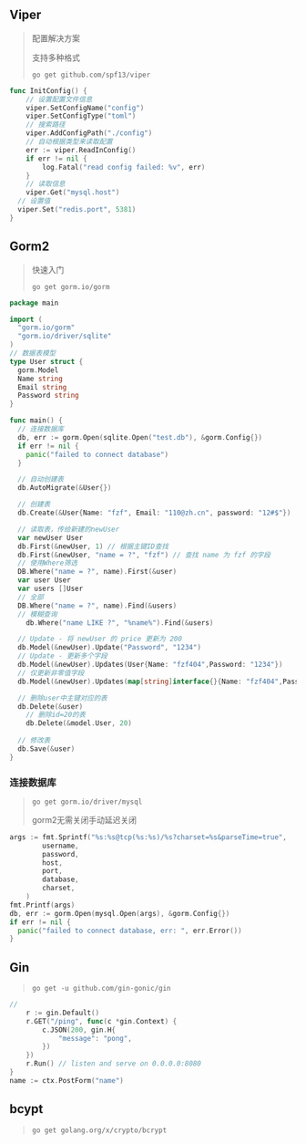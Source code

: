 <!-- 
title: 05-常用库
sort: 
--> 

## Viper

> 配置解决方案
>
> 支持多种格式
>
> `go get github.com/spf13/viper`

```go
func InitConfig() {
	// 设置配置文件信息
	viper.SetConfigName("config")
	viper.SetConfigType("toml")
	// 搜索路径
	viper.AddConfigPath("./config")
	// 自动根据类型来读取配置
	err := viper.ReadInConfig()
	if err != nil {
		log.Fatal("read config failed: %v", err)
	}
	// 读取信息
	viper.Get("mysql.host")
  // 设置值
  viper.Set("redis.port", 5381)
}
```

## Gorm2

> 快速入门
>
> `go get gorm.io/gorm`

```go
package main

import (
  "gorm.io/gorm"
  "gorm.io/driver/sqlite"
)
// 数据表模型
type User struct {
  gorm.Model
  Name string
  Email string
  Password string
}

func main() {
  // 连接数据库
  db, err := gorm.Open(sqlite.Open("test.db"), &gorm.Config{})
  if err != nil {
    panic("failed to connect database")
  }

  // 自动创建表
  db.AutoMigrate(&User{})

  // 创建表
  db.Create(&User{Name: "fzf", Email: "110@zh.cn", password: "12#$"})

  // 读取表，传给新建的newUser
  var newUser User
  db.First(&newUser, 1) // 根据主键ID查找
  db.First(&newUser, "name = ?", "fzf") // 查找 name 为 fzf 的字段
  // 使用Where筛选
  DB.Where("name = ?", name).First(&user)	
  var user User
  var users []User
  // 全部
  DB.Where("name = ?", name).Find(&users)
  // 模糊查询
	db.Where("name LIKE ?", "%name%").Find(&users)

  // Update - 将 newUser 的 price 更新为 200
  db.Model(&newUser).Update("Password", "1234")
  // Update - 更新多个字段
  db.Model(&newUser).Updates(User{Name: "fzf404",Password: "1234"}) 
  // 仅更新非零值字段
  db.Model(&newUser).Updates(map[string]interface{}{Name: "fzf404",Password: "1234"})

  // 删除user中主键对应的表
  db.Delete(&user)
	// 删除id=20的表
	db.Delete(&model.User, 20)
  
  // 修改表
  db.Save(&user)
}
```

### 连接数据库

> `go get gorm.io/driver/mysql`
>
> gorm2无需关闭手动延迟关闭

```go
args := fmt.Sprintf("%s:%s@tcp(%s:%s)/%s?charset=%s&parseTime=true",
		username,
		password,
		host,
		port,
		database,
		charset,
	)
fmt.Printf(args)
db, err := gorm.Open(mysql.Open(args), &gorm.Config{})
if err != nil {
  panic("failed to connect database, err: ", err.Error())
}
```

## Gin

> `go get -u github.com/gin-gonic/gin`

```go
// 
	r := gin.Default()
	r.GET("/ping", func(c *gin.Context) {
		c.JSON(200, gin.H{
			"message": "pong",
		})
	})
	r.Run() // listen and serve on 0.0.0.0:8080
}
name := ctx.PostForm("name")
```

## bcypt

> `go get golang.org/x/crypto/bcrypt`